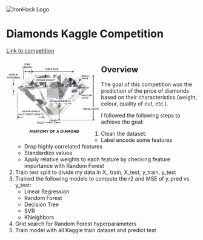 ![IronHack Logo](https://s3-eu-west-1.amazonaws.com/ih-materials/uploads/upload_d5c5793015fec3be28a63c4fa3dd4d55.png)

# Diamonds Kaggle Competition
[Link to competition](https://www.kaggle.com/c/diamonds0819/)

<img style="float: left;" src="images/diamond.jpg" width="250">

## Overview

The goal of this competition was the prediction of the price of diamonds based on their characteristics (weight, colour, quality of cut, etc.).

I followed the following steps to achieve the goal:
1. Clean the dataset:
    - Label encode some features 
    - Drop highly correlated features
    - Standardize values
    - Apply relative weights to each feature by checking feature importance with Random Forest
2. Train test split to divide my data in X_ train, X_test, y_train, y_test
3. Trained the following models to compute the r2 and MSE of y_pred vs y_test:
    - Linear Regression
    - Random Forest
    - Decision Tree
    - SVR
    - KNeighbors
3. Grid search for Random Forest hyperparameters
4. Train model with all Kaggle train dataset and predict test

